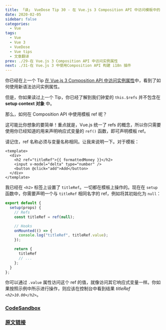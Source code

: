 ```yaml
---
title: 「译」 VueDose Tip 30 - 在 Vue.js 3 Composition API 中访问模板中的 ref
date: 2020-02-05
sidebar: false
categories:
  - Vue
tags:
  - Vue
  - Vue 3
  - VueDose
  - Vue tips
  - 文章翻译
prev: ./29-在 Vue.js 3 Composition API 中访问实例属性
next: ./31-在 Vue.js 3 中使用Composition API 构建 i18n 插件
---
```


你已经在上一个 Tip [在 Vue.js 3 Composition API 中访问实例属性](/articles/Vue/VueDose/29-在%20Vue.js%203%20Composition%20API%20中访问实例属性)中，看到了如何使用新语法访问实例属性。

但是，你如果读过上一个 Tip，你已经了解到我们钟爱的 `this.$refs` 并不包含在 **setup context 对象** 中。

那么，如何在 Composition API 中使用模板 ref 呢？

这可能比你想象的要简单！重点就是，Vue.js 统一了 refs 的概念，所以你只需要使用你已经知道的用来声明响应式变量的 `ref()` 函数，即可声明模板 ref。

请记住，ref 名称必须与变量名称相同。让我来说明一下。对于模板：

```vue
<template>
  <div>
    <h2 ref="titleRef">{{ formattedMoney }}</h2>
    <input v-model="delta" type="number" />
    <button @click="add">Add</button>
  </div>
</template>
```

我已经在 `<h2>` 标签上设置了 `titleRef`。一切都在模板上操作的。现在在 `setup` 函数中，你需要声明一个与 `titleRef` 相同名字的 ref，例如将其初始化为 `null`：

```js
export default {
  setup(props) {
    // Refs
    const titleRef = ref(null);

    // Hooks
    onMounted(() => {
      console.log("titleRef", titleRef.value);
    });

    return {
      titleRef
      // ...
    };
  }
};
```

你可以通过 `.value` 属性访问这个 ref 的值，就像访问其它响应式变量一样。你如果按照示例中所示进行操作，则应该在控制台中看到结果  *titleRef  `<h2>10.00</h2>`*。

### [CodeSandbox](https://codesandbox.io/s/template-refs-in-composition-api-w8rux)

### [原文链接](https://vuedose.tips/tips/access-template-refs-in-composition-api-in-vuejs-3)
